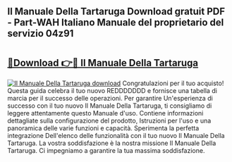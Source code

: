 ## Il Manuale Della Tartaruga Download gratuit PDF - Part-WAH Italiano Manuale del proprietario del servizio 04z91

# <h2><a href="http://dfbny79.blite.top/?on=Il+Manuale+Della+Tartaruga">🔗Download 👉🔴 Il Manuale Della Tartaruga</a></h2>

[![Il Manuale Della Tartaruga download](https://i.imgur.com/lujVjoI.png)](http://dfbny79.blite.top/?on=Il+Manuale+Della+Tartaruga)
Congratulazioni per il tuo acquisto! Questa guida celebra il tuo nuovo REDDDDDDD e fornisce una tabella di marcia per il successo delle operazioni. Per garantire Un'esperienza di successo con il tuo nuovo Il Manuale Della Tartaruga, ti consigliamo di leggere attentamente questo Manuale d'uso. Contiene informazioni dettagliate sulla configurazione del prodotto, Istruzioni per l'uso e una panoramica delle varie funzioni e capacità. Sperimenta la perfetta integrazione Dell'elenco delle funzionalità con il tuo nuovo Il Manuale Della Tartaruga. La vostra soddisfazione è la nostra missione Il Manuale Della Tartaruga. Ci impegniamo a garantire la tua massima soddisfazione.
